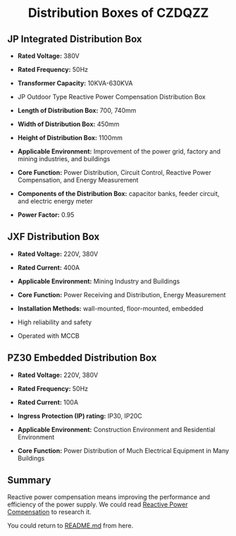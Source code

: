 <div align="center">

  <h1 align="center">Distribution Boxes of CZDQZZ</h1>

</div>


## JP Integrated Distribution Box

- **Rated Voltage:** 380V
- **Rated Frequency:** 50Hz
- **Transformer Capacity:** 10KVA-630KVA

- JP Outdoor Type Reactive Power Compensation Distribution Box

- **Length of Distribution Box:** 700, 740mm
- **Width of Distribution Box:** 450mm
- **Height of Distribution Box:** 1100mm

- **Applicable Environment:** Improvement of the power grid, factory and mining industries, and buildings 
- **Core Function:** Power Distribution, Circuit Control, Reactive Power Compensation, and Energy Measurement
- **Components of the Distribution Box:** capacitor banks, feeder circuit, and electric energy meter
- **Power Factor:** 0.95


## JXF Distribution Box

- **Rated Voltage:** 220V, 380V
- **Rated Current:** 400A  

- **Applicable Environment:** Mining Industry and Buildings 

- **Core Function:** Power Receiving and Distribution, Energy Measurement

- **Installation Methods:** wall-mounted, floor-mounted, embedded

- High reliability and safety

- Operated with MCCB 



## PZ30 Embedded Distribution Box

- **Rated Voltage:** 220V, 380V
- **Rated Frequency:** 50Hz 
- **Rated Current:** 100A  
- **Ingress Protection (IP) rating:** IP30, IP20C

- **Applicable Environment:** Construction Environment and Residential Environment
- **Core Function:** Power Distribution of Much Electrical Equipment in Many Buildings


## Summary

Reactive power compensation means improving the performance and efficiency of the power supply. We could read [Reactive Power Compensation](https://electronicscoach.com/methods-of-reactive-power-compensation.html) to research it.

You could return to [README.md](/README.md) from here.

